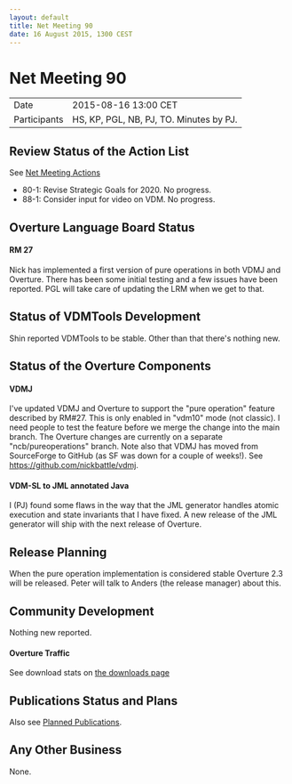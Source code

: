 ```yaml
---
layout: default
title: Net Meeting 90
date: 16 August 2015, 1300 CEST
---
```


<script src="http://code.jquery.com/jquery-1.11.1.min.js">
</script>
<script src="/javascripts/edit.js"></script>
<script>setEditButonNm();</script>

# Net Meeting 90

|||
|---|---|
| Date | 2015-08-16 13:00 CET |
| Participants | HS, KP, PGL, NB, PJ, TO.  Minutes by PJ. |


## Review Status of the Action List

See [Net Meeting Actions](https://github.com/overturetool/overturetool.github.io/issues?q=is%3Aopen+is%3Aissue+label%3A%22action+net-meeting%22)

* 80-1: Revise Strategic Goals for 2020. No progress.
* 88-1: Consider input for video on VDM. No progress.

## Overture Language Board Status

#### RM 27

Nick has implemented a first version of pure operations in both VDMJ and Overture. There has been some initial testing and a few issues have been reported. PGL will take care of updating the LRM when we get to that.


## Status of VDMTools Development

Shin reported VDMTools to be stable. Other than that there's nothing new.


##  Status of the Overture Components

#### VDMJ

I've updated VDMJ and Overture to support the "pure operation" feature described by RM#27. This is only enabled in "vdm10" mode (not classic). I need people to test the feature before we merge the change into the main branch. The Overture changes are currently on a separate "ncb/pureoperations" branch. Note also that VDMJ has moved from SourceForge to GitHub (as SF was down for a couple of weeks!). See https://github.com/nickbattle/vdmj.

#### VDM-SL to JML annotated Java

I (PJ) found some flaws in the way that the JML generator handles atomic execution and state invariants that I have fixed. A new release of the JML generator will ship with the next release of Overture.

##  Release Planning

When the pure operation implementation is considered stable Overture 2.3 will be released. Peter will talk to Anders (the release manager) about this.

##  Community Development

Nothing new reported.

#### Overture Traffic

See download stats on [the downloads page](http://overturetool.org/download/)

##  Publications Status and Plans

Also see [Planned Publications](http://overturetool.org/publications/PlannedPublications.html).

##  Any Other Business

None.

<div id="edit_page_div"></div>
